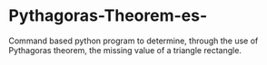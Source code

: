 # Pythagoras-Theorem-es-
Command based python program to determine, through the use of Pythagoras theorem, the missing value of a triangle rectangle.
